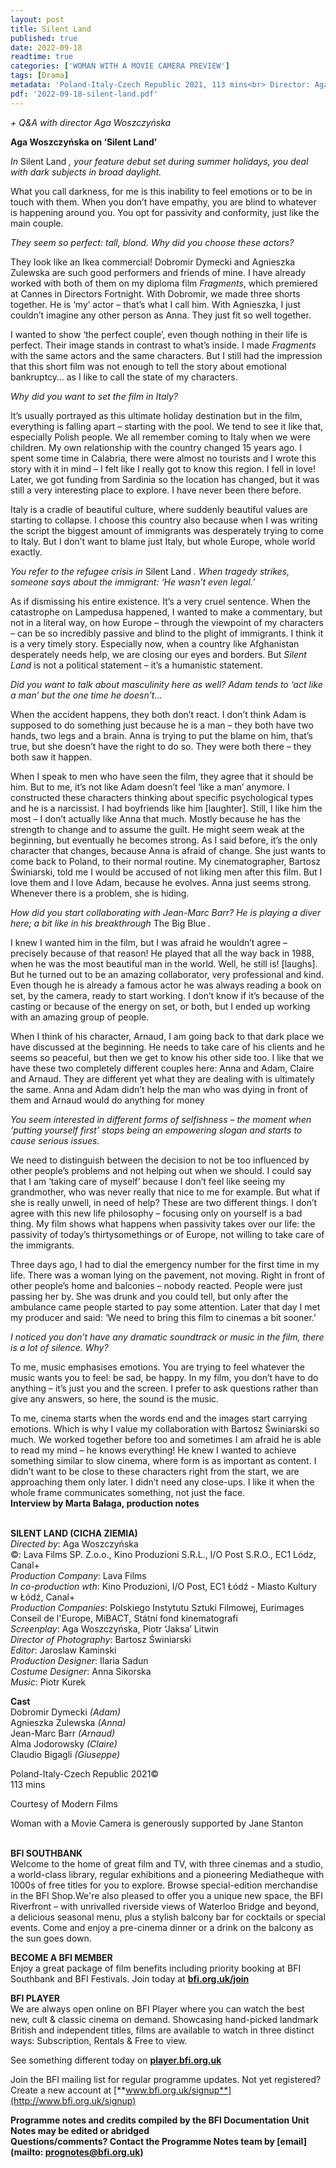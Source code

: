 ```yaml
---
layout: post
title: Silent Land
published: true
date: 2022-09-18
readtime: true
categories: ['WOMAN WITH A MOVIE CAMERA PREVIEW']
tags: [Drama]
metadata: 'Poland-Italy-Czech Republic 2021, 113 mins<br> Director: Aga Woszczyńska'
pdf: '2022-09-18-silent-land.pdf'
---
```


_+ Q&A with director Aga Woszczyńska_

**Aga Woszczyńska on ‘Silent Land’**

_In_ Silent Land _, your feature debut set during summer holidays, you deal with dark subjects in broad daylight._

What you call darkness, for me is this inability to feel emotions or to be in touch with them. When you don’t have empathy, you are blind to whatever is happening around you. You opt for passivity and conformity, just like the main couple.

_They seem so perfect: tall, blond. Why did you choose these actors?_

They look like an Ikea commercial! Dobromir Dymecki and Agnieszka Zulewska are such good performers and friends of mine. I have already worked with both of them on my diploma film _Fragments_, which premiered at Cannes in Directors Fortnight. With Dobromir, we made three shorts together. He is ‘my’ actor – that’s what I call him. With Agnieszka, I just couldn’t imagine any other person as Anna. They just fit so well together.

I wanted to show ‘the perfect couple’, even though nothing in their life is perfect. Their image stands in contrast to what’s inside. I made _Fragments_ with the same actors and the same characters. But I still had the impression that this short film was not enough to tell the story about emotional bankruptcy… as I like to call the state of my characters.

_Why did you want to set the film in Italy?_

It’s usually portrayed as this ultimate holiday destination but in the film, everything is falling apart – starting with the pool. We tend to see it like that, especially Polish people. We all remember coming to Italy when we were children. My own relationship with the country changed 15 years ago. I spent some time in Calabria, there were almost no tourists and I wrote this story with it in mind – I felt like I really got to know this region. I fell in love! Later, we got funding from Sardinia so the location has changed, but it was still a very interesting place to explore. I have never been there before.

Italy is a cradle of beautiful culture, where suddenly beautiful values are starting to collapse. I choose this country also because when I was writing the script the biggest amount of immigrants was desperately trying to come to Italy. But I don’t want to blame just Italy, but whole Europe, whole world exactly.

_You refer to the refugee crisis in_ Silent Land _. When tragedy strikes, someone says about the immigrant: ‘He wasn’t even legal.’_

As if dismissing his entire existence. It’s a very cruel sentence. When the catastrophe on Lampedusa happened, I wanted to make a commentary, but not in a literal way, on how Europe – through the viewpoint of my characters – can be so incredibly passive and blind to the plight of immigrants. I think it is a very timely story. Especially now, when a country like Afghanistan desperately needs help, we are closing our eyes and borders. But _Silent Land_ is not a political statement – it’s a humanistic statement.

_Did you want to talk about masculinity here as well? Adam tends to ‘act like a man’ but the one time he doesn’t…_

When the accident happens, they both don’t react. I don’t think Adam is supposed to do something just because he is a man – they both have two hands, two legs and a brain. Anna is trying to put the blame on him, that’s true, but she doesn’t have the right to do so. They were both there – they both saw it happen.

When I speak to men who have seen the film, they agree that it should be him. But to me, it’s not like Adam doesn’t feel ‘like a man’ anymore. I constructed these characters thinking about specific psychological types and he is a narcissist. I had boyfriends like him [laughter]. Still, I like him the most – I don’t actually like Anna that much. Mostly because he has the strength to change and to assume the guilt. He might seem weak at the beginning, but eventually he becomes strong. As I said before, it’s the only character that changes, because Anna is afraid of change. She just wants to come back to Poland, to their normal routine. My cinematographer, Bartosz Świniarski, told me I would be accused of not liking men after this film. But I love them and I love Adam, because he evolves. Anna just seems strong. Whenever there is a problem, she is hiding.

_How did you start collaborating with Jean-Marc Barr? He is playing a diver here; a bit like in his breakthrough_ The Big Blue _._

I knew I wanted him in the film, but I was afraid he wouldn’t agree – precisely because of that reason! He played that all the way back in 1988, when he was the most beautiful man in the world. Well, he still is! [laughs]. But he turned out to be an amazing collaborator, very professional and kind. Even though he is already a famous actor he was always reading a book on set, by the camera, ready to start working. I don’t know if it’s because of the casting or because of the energy on set, or both, but I ended up working with an amazing group of people.

When I think of his character, Arnaud, I am going back to that dark place we have discussed at the beginning. He needs to take care of his clients and he seems so peaceful, but then we get to know his other side too. I like that we have these two completely different couples here: Anna and Adam, Claire and Arnaud. They are different yet what they are dealing with is ultimately the same. Anna and Adam didn’t help the man who was dying in front of them and Arnaud would do anything for money

_You seem interested in different forms of selfishness – the moment when ‘putting yourself first’ stops being an empowering slogan and starts to cause serious issues._

We need to distinguish between the decision to not be too influenced by other people’s problems and not helping out when we should. I could say that I am ‘taking care of myself’ because I don’t feel like seeing my grandmother, who was never really that nice to me for example. But what if she is really unwell, in need of help? These are two different things. I don’t agree with this new life philosophy – focusing only on yourself is a bad thing. My film shows what happens when passivity takes over our life: the passivity of today’s thirtysomethings or of Europe, not willing to take care of the immigrants.

Three days ago, I had to dial the emergency number for the first time in my life. There was a woman lying on the pavement, not moving. Right in front of other people’s home and balconies – nobody reacted. People were just passing her by. She was drunk and you could tell, but only after the ambulance came people started to pay some attention. Later that day I met my producer and said:  ‘We need to bring this film to cinemas a bit sooner.’

_I noticed you don’t have any dramatic soundtrack or music in the film, there is a lot of silence. Why?_

To me, music emphasises emotions. You are trying to feel whatever the music wants you to feel: be sad, be happy. In my film, you don’t have to do anything – it’s just you and the screen. I prefer to ask questions rather than give any answers, so here, the sound is the music.

To me, cinema starts when the words end and the images start carrying emotions. Which is why I value my collaboration with Bartosz Świniarski so much. We worked together before too and sometimes I am afraid he is able to read my mind – he knows everything! He knew I wanted to achieve something similar to slow cinema, where form is as important as content. I didn’t want to be close to these characters right from the start, we are approaching them only later. I didn’t need any close-ups. I like it when the whole frame communicates something, not just the face.  
**Interview by Marta Bałaga, production notes**
<br><br>

**SILENT LAND (CICHA ZIEMIA)**  
_Directed by_: Aga Woszczyńska  
©: Lava Films SP. Z.o.o., Kino Produzioni S.R.L., I/O Post S.R.O., EC1 Lódz, Canal+  
_Production Company_: Lava Films  
_In co-production wth_: Kino Produzioni, I/O Post, EC1 Łódź - Miasto Kultury w Łódź, Canal+  
_Production Companies_: Polskiego Instytutu Sztuki Filmowej, Eurimages Conseil de l'Europe, MiBACT, Státní fond kinematografi  
_Screenplay_: Aga Woszczyńska, Piotr ‘Jaksa’ Litwin  
_Director of Photography_: Bartosz Świniarski  
_Editor_: Jaroslaw Kaminski  
_Production Designer_: Ilaria Sadun  
_Costume Designer_: Anna Sikorska  
_Music_: Piotr Kurek

**Cast**  
Dobromir Dymecki _(Adam)_  
Agnieszka Zulewska _(Anna)_  
Jean-Marc Barr _(Arnaud)_  
Alma Jodorowsky _(Claire)_  
Claudio Bigagli _(Giuseppe)_

Poland-Italy-Czech Republic 2021©  
113 mins

Courtesy of Modern Films

Woman with a Movie Camera is generously supported by Jane Stanton<br>
<br>

**BFI SOUTHBANK**  
Welcome to the home of great film and TV, with three cinemas and a studio, a world-class library, regular exhibitions and a pioneering Mediatheque with 1000s of free titles for you to explore. Browse special-edition merchandise in the BFI Shop.We&#39;re also pleased to offer you a unique new space, the BFI Riverfront – with unrivalled riverside views of Waterloo Bridge and beyond, a delicious seasonal menu, plus a stylish balcony bar for cocktails or special events. Come and enjoy a pre-cinema dinner or a drink on the balcony as the sun goes down.  

**BECOME A BFI MEMBER**  
Enjoy a great package of film benefits including priority booking at BFI Southbank and BFI Festivals. Join today at [**bfi.org.uk/join**](http://www.bfi.org.uk/join)  

**BFI PLAYER**  
 We are always open online on BFI Player where you can watch the best new, cult &amp; classic cinema on demand. Showcasing hand-picked landmark British and independent titles, films are available to watch in three distinct ways: Subscription, Rentals &amp; Free to view.  

See something different today on [**player.bfi.org.uk**](https://player.bfi.org.uk)  

Join the BFI mailing list for regular programme updates. Not yet registered? Create a new account at [**www.bfi.org.uk/signup**](http://www.bfi.org.uk/signup)

**Programme notes and credits compiled by the BFI Documentation Unit  
Notes may be edited or abridged  
Questions/comments? Contact the Programme Notes team by [email](mailto: prognotes@bfi.org.uk)**

<!--stackedit_data:
eyJoaXN0b3J5IjpbMTcyNjgxNTM2OF19
-->

